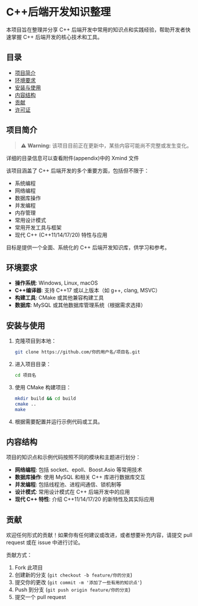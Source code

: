 
# C++后端开发知识整理

本项目旨在整理并分享 C++ 后端开发中常用的知识点和实践经验，帮助开发者快速掌握 C++ 后端开发的核心技术和工具。

## 目录

- [项目简介](#项目简介)
- [环境要求](#环境要求)
- [安装与使用](#安装与使用)
- [内容结构](#内容结构)
- [贡献](#贡献)
- [许可证](#许可证)

## 项目简介

> ⚠ **Warning:** 该项目目前正在更新中，某些内容可能尚不完整或发生变化。

详细的目录信息可以查看附件(appendix)中的 Xmind 文件

该项目涵盖了 C++ 后端开发的多个重要方面，包括但不限于：

- 系统编程
- 网络编程
- 数据库操作
- 并发编程
- 内存管理
- 常用设计模式
- 常用开发工具与框架
- 现代 C++ (C++11/14/17/20) 特性与应用

目标是提供一个全面、系统化的 C++ 后端开发知识库，供学习和参考。

## 环境要求

- **操作系统**: Windows, Linux, macOS
- **C++编译器**: 支持 C++17 或以上版本（如 g++, clang, MSVC）
- **构建工具**: CMake 或其他兼容构建工具
- **数据库**: MySQL 或其他数据库管理系统（根据需求选择）

## 安装与使用

1. 克隆项目到本地：
    ```bash
    git clone https://github.com/你的用户名/项目名.git
    ```

2. 进入项目目录：
    ```bash
    cd 项目名
    ```

3. 使用 CMake 构建项目：
    ```bash
    mkdir build && cd build
    cmake ..
    make
    ```

4. 根据需要配置并运行示例代码或工具。

## 内容结构

项目的知识点和示例代码按照不同的模块和主题进行划分：

- **网络编程**: 包括 socket、epoll、Boost.Asio 等常用技术
- **数据库操作**: 使用 MySQL 和相关 C++ 库进行数据库交互
- **并发编程**: 包括线程池、进程间通信、锁机制等
- **设计模式**: 常用设计模式在 C++ 后端开发中的应用
- **现代 C++ 特性**: 介绍 C++11/14/17/20 的新特性及其实际应用

## 贡献

欢迎任何形式的贡献！如果你有任何建议或改进，或者想要补充内容，请提交 pull request 或在 issue 中进行讨论。

贡献方式：

1. Fork 此项目
2. 创建新的分支 (`git checkout -b feature/你的分支`)
3. 提交你的更改 (`git commit -m '添加了一些有用的知识点'`)
4. Push 到分支 (`git push origin feature/你的分支`)
5. 提交一个 pull request
